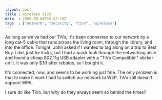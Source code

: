 ```yaml
---
layout: post
title : wireless tivo
date  : 2005-09-04T03:42:15Z
tags  : ["network", "security", "tivo", "wireless"]
---
```

As long as we've had our TiVo, it's been connected to our network by a long cat-5 cable that runs across the living room, through the library, and into the office.  Tonight, John asked if I wanted to tag along on a trip to Best Buy.  I did, just for kicks, but I had a quick look through the networking aisle and found a cheap 802.11g USB adapter with a "TiVo Compatible!" sticker on it.  It was only $30 after rebates, so I bought it.

It's connected, now, and seems to be working just fine.  The only problem is that to make it work I had to switch our network to WEP.  TiVo still doesn't support WPA.

I sure do like TiVo, but why do they always seem so behind the times?
